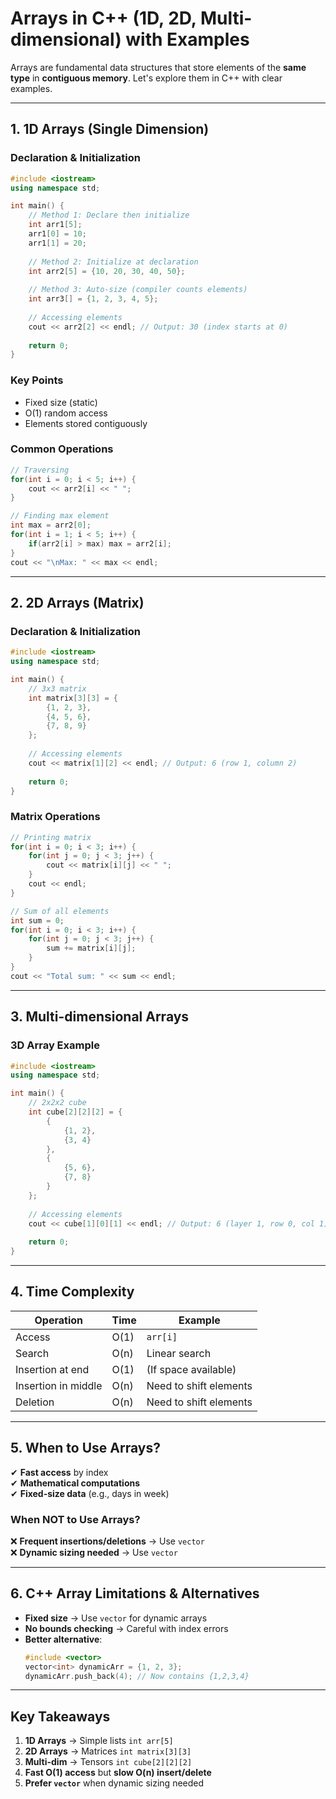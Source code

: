 # **Arrays in C++ (1D, 2D, Multi-dimensional) with Examples**

Arrays are fundamental data structures that store elements of the **same type** in **contiguous memory**. Let's explore them in C++ with clear examples.

---

## **1. 1D Arrays (Single Dimension)**
### **Declaration & Initialization**
```cpp
#include <iostream>
using namespace std;

int main() {
    // Method 1: Declare then initialize
    int arr1[5];
    arr1[0] = 10;
    arr1[1] = 20;
    
    // Method 2: Initialize at declaration
    int arr2[5] = {10, 20, 30, 40, 50};
    
    // Method 3: Auto-size (compiler counts elements)
    int arr3[] = {1, 2, 3, 4, 5};
    
    // Accessing elements
    cout << arr2[2] << endl; // Output: 30 (index starts at 0)
    
    return 0;
}
```
### **Key Points**
- Fixed size (static)
- O(1) random access
- Elements stored contiguously

### **Common Operations**
```cpp
// Traversing
for(int i = 0; i < 5; i++) {
    cout << arr2[i] << " ";
}

// Finding max element
int max = arr2[0];
for(int i = 1; i < 5; i++) {
    if(arr2[i] > max) max = arr2[i];
}
cout << "\nMax: " << max << endl;
```

---

## **2. 2D Arrays (Matrix)**
### **Declaration & Initialization**
```cpp
#include <iostream>
using namespace std;

int main() {
    // 3x3 matrix
    int matrix[3][3] = {
        {1, 2, 3},
        {4, 5, 6},
        {7, 8, 9}
    };
    
    // Accessing elements
    cout << matrix[1][2] << endl; // Output: 6 (row 1, column 2)
    
    return 0;
}
```
### **Matrix Operations**
```cpp
// Printing matrix
for(int i = 0; i < 3; i++) {
    for(int j = 0; j < 3; j++) {
        cout << matrix[i][j] << " ";
    }
    cout << endl;
}

// Sum of all elements
int sum = 0;
for(int i = 0; i < 3; i++) {
    for(int j = 0; j < 3; j++) {
        sum += matrix[i][j];
    }
}
cout << "Total sum: " << sum << endl;
```

---

## **3. Multi-dimensional Arrays**
### **3D Array Example**
```cpp
#include <iostream>
using namespace std;

int main() {
    // 2x2x2 cube
    int cube[2][2][2] = {
        {
            {1, 2},
            {3, 4}
        },
        {
            {5, 6},
            {7, 8}
        }
    };
    
    // Accessing elements
    cout << cube[1][0][1] << endl; // Output: 6 (layer 1, row 0, col 1)
    
    return 0;
}
```

---

## **4. Time Complexity**
| Operation | Time | Example |
|-----------|------|---------|
| Access | O(1) | `arr[i]` |
| Search | O(n) | Linear search |
| Insertion at end | O(1) | (If space available) |
| Insertion in middle | O(n) | Need to shift elements |
| Deletion | O(n) | Need to shift elements |

---

## **5. When to Use Arrays?**
✔ **Fast access** by index  
✔ **Mathematical computations**  
✔ **Fixed-size data** (e.g., days in week)  

### **When NOT to Use Arrays?**
❌ **Frequent insertions/deletions** → Use `vector`  
❌ **Dynamic sizing needed** → Use `vector`  

---

## **6. C++ Array Limitations & Alternatives**
- **Fixed size** → Use `vector` for dynamic arrays
- **No bounds checking** → Careful with index errors
- **Better alternative**: 
  ```cpp
  #include <vector>
  vector<int> dynamicArr = {1, 2, 3};
  dynamicArr.push_back(4); // Now contains {1,2,3,4}
  ```

---

## **Key Takeaways**
1. **1D Arrays** → Simple lists `int arr[5]`
2. **2D Arrays** → Matrices `int matrix[3][3]`
3. **Multi-dim** → Tensors `int cube[2][2][2]`
4. **Fast O(1) access** but **slow O(n) insert/delete**
5. **Prefer `vector`** when dynamic sizing needed

